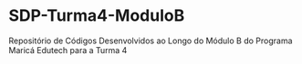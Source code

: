 # SDP-Turma4-ModuloB
Repositório de Códigos Desenvolvidos ao Longo do Módulo B do Programa Maricá Edutech para a Turma 4
